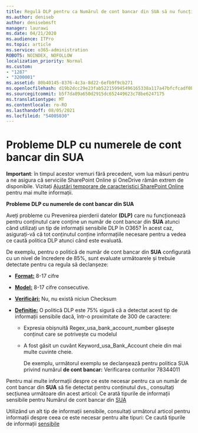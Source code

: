 ```yaml
---
title: Regulă DLP pentru ca Numărul de cont bancar din SUA să nu funcționează
ms.author: deniseb
author: denisebmsft
manager: laurawi
ms.date: 04/21/2020
ms.audience: ITPro
ms.topic: article
ms.service: o365-administration
ROBOTS: NOINDEX, NOFOLLOW
localization_priority: Normal
ms.custom:
- "1287"
- "3200001"
ms.assetid: 80b40145-8376-4c3a-8d22-6efb9f9cb271
ms.openlocfilehash: d19b2dcc29e23fab522159945496165338a117a47bfcfcadf0b93e4e5f14464f
ms.sourcegitcommit: b5f7da89a650d2915dc652449623c78be6247175
ms.translationtype: MT
ms.contentlocale: ro-RO
ms.lasthandoff: 08/05/2021
ms.locfileid: "54005030"
---
```

# <a name="dlp-issues-with-us-bank-account-numbers"></a>Probleme DLP cu numerele de cont bancar din SUA

**Important**: în timpul acestor vremuri fără precedent, vom lua măsuri pentru a ne asigura că serviciile SharePoint Online și OneDrive rămân extrem de disponibile. Vizitați [Ajustări temporare de caracteristici SharePoint Online](https://aka.ms/ODSPAdjustments) pentru mai multe informații.

**Probleme DLP cu numerele de cont bancar din SUA**

Aveți probleme cu Prevenirea pierderii datelor **(DLP)** care nu funcționează pentru conținutul care conține un număr de cont bancar din **SUA** atunci când utilizați un tip de informații sensibile DLP în O365? În acest caz, asigurați-vă că tot conținutul conține informațiile necesare pentru a vedea ce caută politica DLP atunci când este evaluată.
  
De exemplu, pentru o politică de număr de cont bancar din **SUA** configurată cu un nivel de încredere de 85%, sunt evaluate următoarele și trebuie detectate pentru ca regula să declanșeze:
  
- **[Format:](https://docs.microsoft.com/microsoft-365/compliance/sensitive-information-type-entity-definitions#format-77)** 8-17 cifre

- **[Model:](https://docs.microsoft.com/microsoft-365/compliance/sensitive-information-type-entity-definitions#pattern-77)** 8-17 cifre consecutive.

- **[Verificări:](https://docs.microsoft.com/microsoft-365/compliance/sensitive-information-type-entity-definitions#checksum-76)** Nu, nu există niciun Checksum

- **[Definiție:](https://docs.microsoft.com/microsoft-365/compliance/sensitive-information-type-entity-definitions)** O politică DLP este 75% sigură că a detectat acest tip de informații sensibile dacă, într-o proximitate de 300 de caractere:

  - Expresia obișnuită Regex_usa_bank_account_number găsește conținut care se potrivește cu modelul

  - A fost găsit un cuvânt Keyword_usa_Bank_Account cheie din mai multe cuvinte cheie.

    De exemplu, următorul exemplu se declanșează pentru politica SUA privind numărul **de cont bancar:** Verificarea conturilor 78344011

Pentru mai multe informații despre ce este necesar pentru ca un număr de cont bancar din **SUA** să fie detectat pentru conținutul dvs., consultați secțiunea următoare din acest articol: Ce arată tipurile de informații sensibile pentru Numărul de cont bancar din [SUA](https://docs.microsoft.com/microsoft-365/compliance/sensitive-information-type-entity-definitions#us-bank-account-number)
  
Utilizând un alt tip de informații sensibile, consultați următorul articol pentru informații despre ceea ce este necesar pentru alte tipuri: Ce caută tipurile de informații [sensibile](https://docs.microsoft.com/microsoft-365/compliance/sensitive-information-type-entity-definitions)
  